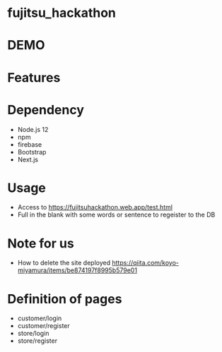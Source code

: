 # fujitsu_hackathon

# DEMO

# Features

# Dependency
- Node.js 12
- npm
- firebase
- Bootstrap
- Next.js

# Usage
- Access to https://fujitsuhackathon.web.app/test.html
- Full in the blank with some words or sentence to regeister to the DB

# Note for us
- How to delete the site deployed
https://qiita.com/koyo-miyamura/items/be874197f8995b579e01

# Definition of pages
- customer/login
- customer/register
- store/login
- store/register